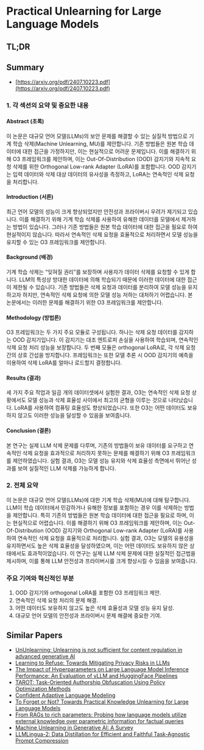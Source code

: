# Practical Unlearning for Large Language Models
## TL;DR
## Summary
- [https://arxiv.org/pdf/2407.10223.pdf](https://arxiv.org/pdf/2407.10223.pdf)

### 1. 각 섹션의 요약 및 중요한 내용

#### Abstract (초록)
이 논문은 대규모 언어 모델(LLMs)의 보안 문제를 해결할 수 있는 실질적 방법으로 기계 학습 삭제(Machine Unlearning, MU)를 제안합니다. 기존 방법들은 원본 학습 데이터에 대한 접근을 가정하지만, 이는 현실적으로 어려운 문제입니다. 이를 해결하기 위해 O3 프레임워크를 제안하며, 이는 Out-Of-Distribution (OOD) 감지기와 지속적 요청 삭제를 위한 Orthogonal Low-rank Adapter (LoRA)를 포함합니다. OOD 감지기는 입력 데이터와 삭제 대상 데이터의 유사성을 측정하고, LoRA는 연속적인 삭제 요청을 처리합니다.

#### Introduction (서론)
최근 언어 모델의 성능이 크게 향상되었지만 안전성과 프라이버시 우려가 제기되고 있습니다. 이를 해결하기 위해 기계 학습 삭제를 사용하여 유해한 데이터를 모델에서 제거하는 방법이 있습니다. 그러나 기존 방법들은 원본 학습 데이터에 대한 접근을 필요로 하여 현실적이지 않습니다. 따라서 연속적인 삭제 요청을 효율적으로 처리하면서 모델 성능을 유지할 수 있는 O3 프레임워크를 제안합니다.

#### Background (배경)
기계 학습 삭제는 “잊혀질 권리”를 보장하며 사용자가 데이터 삭제를 요청할 수 있게 합니다. LLM의 특성상 방대한 데이터에 의해 학습되기 때문에 이러한 데이터에 대한 접근이 제한될 수 있습니다. 기존 방법들은 삭제 요청과 데이터를 분리하여 모델 성능을 유지하고자 하지만, 연속적인 삭제 요청에 의한 모델 성능 저하는 대처하기 어렵습니다. 본 논문에서는 이러한 문제를 해결하기 위한 O3 프레임워크를 제안합니다.

#### Methodology (방법론)
O3 프레임워크는 두 가지 주요 모듈로 구성됩니다. 하나는 삭제 요청 데이터를 감지하는 OOD 감지기입니다. 이 감지기는 대조 엔트로피 손실을 사용하여 학습되며, 연속적인 삭제 요청 처리 성능을 보장합니다. 두 번째 모듈은 orthogonal LoRA로, 각 삭제 요청 간의 상호 간섭을 방지합니다. 프레임워크는 또한 모델 추론 시 OOD 감지기의 예측을 이용하여 삭제 LoRA를 얼마나 로드할지 결정합니다.

#### Results (결과)
세 가지 주요 작업과 일곱 개의 데이터셋에서 실험한 결과, O3는 연속적인 삭제 요청 상황에서도 모델 성능과 삭제 효율성 사이에서 최고의 균형을 이루는 것으로 나타났습니다. LoRA를 사용하여 컴퓨팅 효율성도 향상되었습니다. 또한 O3는 어떤 데이터도 보유하지 않고도 이러한 성능을 달성할 수 있음을 보여줍니다.

#### Conclusion (결론)
본 연구는 실제 LLM 삭제 문제를 다루며, 기존의 방법들이 보유 데이터를 요구하고 연속적인 삭제 요청을 효과적으로 처리하지 못하는 문제를 해결하기 위해 O3 프레임워크를 제안하였습니다. 실험 결과, O3는 모델 성능 유지와 삭제 효율성 측면에서 뛰어난 성과를 보여 실질적인 LLM 삭제를 가능하게 합니다.

### 2. 전체 요약
이 논문은 대규모 언어 모델(LLMs)에 대한 기계 학습 삭제(MU)에 대해 탐구합니다. LLM이 학습 데이터에서 민감하거나 유해한 정보를 포함하는 경우 이를 삭제하는 방법을 제안합니다. 특히 기존의 방법들은 원본 학습 데이터에 대한 접근을 필요로 하며, 이는 현실적으로 어렵습니다. 이를 해결하기 위해 O3 프레임워크를 제안하며, 이는 Out-Of-Distribution (OOD) 감지기와 Orthogonal Low-rank Adapter (LoRA)를 사용하여 연속적인 삭제 요청을 효율적으로 처리합니다. 실험 결과, O3는 모델의 유용성을 유지하면서도 높은 삭제 효율성을 달성하였으며, 이는 어떤 데이터도 보유하지 않은 상태에서도 효과적이었습니다. 이 연구는 실제 LLM 삭제 문제에 대한 실질적인 접근법을 제시하며, 이를 통해 LLM 안전성과 프라이버시를 크게 향상시킬 수 있음을 보여줍니다.

### 주요 기여와 혁신적인 부분
1. OOD 감지기와 orthogonal LoRA를 포함한 O3 프레임워크 제안.
2. 연속적인 삭제 요청 처리의 문제 해결.
3. 어떤 데이터도 보유하지 않고도 높은 삭제 효율성과 모델 성능 유지 달성.
4. 대규모 언어 모델의 안전성과 프라이버시 문제 해결에 중요한 기여.

## Similar Papers
- [UnUnlearning: Unlearning is not sufficient for content regulation in advanced generative AI](2407.00106.md)
- [Learning to Refuse: Towards Mitigating Privacy Risks in LLMs](2407.10058.md)
- [The Impact of Hyperparameters on Large Language Model Inference Performance: An Evaluation of vLLM and HuggingFace Pipelines](2408.01050.md)
- [TAROT: Task-Oriented Authorship Obfuscation Using Policy Optimization Methods](2407.21630.md)
- [Confident Adaptive Language Modeling](2207.07061.md)
- [To Forget or Not? Towards Practical Knowledge Unlearning for Large Language Models](2407.01920.md)
- [From RAGs to rich parameters: Probing how language models utilize external knowledge over parametric information for factual queries](2406.12824.md)
- [Machine Unlearning in Generative AI: A Survey](2407.20516.md)
- [LLMLingua-2: Data Distillation for Efficient and Faithful Task-Agnostic Prompt Compression](2403.12968.md)
